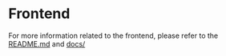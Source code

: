 # Frontend

For more information related to the frontend, please refer to the [README.md](../README.md) and [docs/](../docs/README.md)